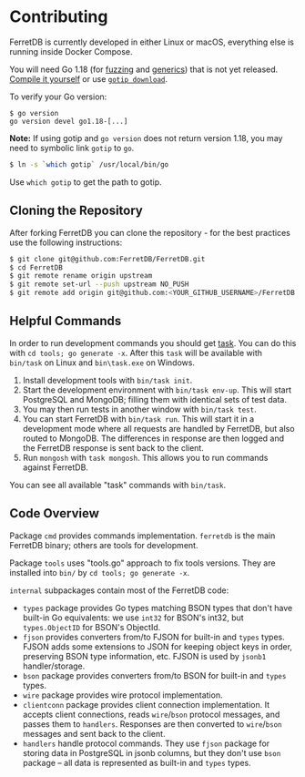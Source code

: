 # Contributing

FerretDB is currently developed in either Linux or macOS, everything else is running inside Docker Compose.

You will need Go 1.18 (for [fuzzing](https://go.dev/blog/fuzz-beta) and [generics](https://go.dev/blog/generics-proposal)) that is not yet released.
[Compile it yourself](https://golang.org/doc/install/source) or use [`gotip download`](https://pkg.go.dev/golang.org/dl/gotip).

To verify your Go version:
```
$ go version
go version devel go1.18-[...]
```
**Note:** If using gotip and `go version` does not return version 1.18, you may need to symbolic link `gotip` to `go`.
```sh
$ ln -s `which gotip` /usr/local/bin/go
```
Use `which gotip` to get the path to gotip.

## Cloning the Repository

After forking FerretDB you can clone the repository - for the best practices use the following instructions:

```sh
$ git clone git@github.com:FerretDB/FerretDB.git
$ cd FerretDB
$ git remote rename origin upstream
$ git remote set-url --push upstream NO_PUSH
$ git remote add origin git@github.com:<YOUR_GITHUB_USERNAME>/FerretDB.git
```

## Helpful Commands

In order to run development commands you should get [task](https://taskfile.dev/).
You can do this with `cd tools; go generate -x`.
After this `task` will be available with `bin/task` on Linux and `bin\task.exe` on Windows.

1. Install development tools with `bin/task init`.
2. Start the development environment with `bin/task env-up`.
   This will start PostgreSQL and MongoDB; filling them with identical sets of test data.
3. You may then run tests in another window with `bin/task test`.
4. You can start FerretDB with `bin/task run`.
   This will start it in a development mode where all requests are handled by FerretDB, but also routed to MongoDB.
   The differences in response are then logged and the FerretDB response is sent back to the client.
5. Run `mongosh` with `task mongosh`.
   This allows you to run commands against FerretDB.

You can see all available "task" commands with `bin/task`.

## Code Overview

Package `cmd` provides commands implementation. `ferretdb` is the main FerretDB binary; others are tools for development.

Package `tools` uses "tools.go" approach to fix tools versions. They are installed into `bin/` by `cd tools; go generate -x`.

`internal` subpackages contain most of the FerretDB code:
* `types` package provides Go types matching BSON types that don't have built-in Go equivalents: we use `int32` for BSON's int32, but `types.ObjectID` for BSON's ObjectId.
* `fjson` provides converters from/to FJSON for built-in and `types` types.
  FJSON adds some extensions to JSON for keeping object keys in order, preserving BSON type information, etc.
  FJSON is used by `jsonb1` handler/storage.
* `bson` package provides converters from/to BSON for built-in and `types` types.
* `wire` package provides wire protocol implementation.
* `clientconn` package provides client connection implementation.
  It accepts client connections, reads `wire`/`bson` protocol messages, and passes them to `handlers`.
  Responses are then converted to `wire`/`bson` messages and sent back to the client.
* `handlers` handle protocol commands.
  They use `fjson` package for storing data in PostgreSQL in jsonb columns, but they don't use `bson` package – all data is represented as built-in and `types` types.
